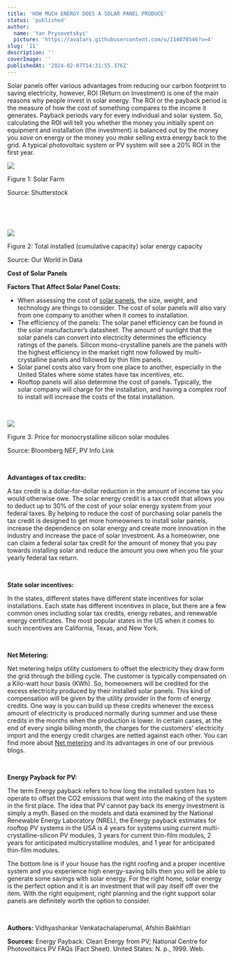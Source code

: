 ```yaml
---
title: 'HOW MUCH ENERGY DOES A SOLAR PANEL PRODUCE'
status: 'published'
author:
  name: 'Yan Prysovetskyi'
  picture: 'https://avatars.githubusercontent.com/u/114078546?v=4'
slug: '11'
description: ''
coverImage: ''
publishedAt: '2024-02-07T14:31:55.376Z'
---
```


Solar panels offer various advantages from reducing our carbon footprint to saving electricity, however, ROI (Return on Investment) is one of the main reasons why people invest in solar energy. The ROI or the payback period is the measure of how the cost of something compares to the income it generates. Payback periods vary for every individual and solar system. So, calculating the ROI will tell you whether the money you initially spent on equipment and installation (the investment) is balanced out by the money you *save* on energy or the money you *make* selling extra energy back to the grid. A typical photovoltaic system or PV system will see a 20% ROI in the first year.

![](https://ae-solar.com/wp-content/uploads/2022/11/Solar-Farm1-1024x633.jpg)

Figure 1: Solar Farm

Source: Shutterstock

 

 

![](https://ae-solar.com/wp-content/uploads/2022/11/2-1024x474.jpg)

Figure 2: Total installed (cumulative capacity) solar energy capacity

Source: Our World in Data

**Cost of Solar Panels**

**Factors That Affect Solar Panel Costs:**

- When assessing the cost of [solar panels](https://ae-solar.com/), the size, weight, and technology are things to consider. The cost of solar panels will also vary from one company to another when it comes to installation.
- The efficiency of the panels: The solar panel efficiency can be found in the solar manufacturer’s datasheet. The amount of sunlight that the solar panels can convert into electricity determines the efficiency ratings of the panels. Silicon mono-crystalline panels are the panels with the highest efficiency in the market right now followed by multi-crystalline panels and followed by thin film panels.
- Solar panel costs also vary from one place to another, especially in the United States where some states have tax incentives, etc.
- Rooftop panels will also determine the cost of panels. Typically, the solar company will charge for the installation, and having a complex roof to install will increase the costs of the total installation.

 

![](https://ae-solar.com/wp-content/uploads/2022/11/3-1024x430.jpg)

Figure 3: Price for monocrystalline silicon solar modules

Source: Bloomberg NEF, PV Info Link

 

**Advantages of tax credits:**

A tax credit is a dollar-for-dollar reduction in the amount of income tax you would otherwise owe. The solar energy credit is a tax credit that allows you to deduct up to 30% of the cost of your solar energy system from your federal taxes. By helping to reduce the cost of purchasing solar panels the tax credit is designed to get more homeowners to install solar panels, increase the dependence on solar energy and create more innovation in the industry and increase the pace of solar investment. As a homeowner, one can claim a federal solar tax credit for the amount of money that you pay towards installing solar and reduce the amount you owe when you file your yearly federal tax return.

 

**State solar incentives:**

In the states, different states have different state incentives for solar installations. Each state has different incentives in place, but there are a few common ones including solar tax credits, energy rebates, and renewable energy certificates. The most popular states in the US when it comes to such incentives are California, Texas, and New York.

 

**Net Metering:**

Net metering helps utility customers to offset the electricity they draw form the grid through the billing cycle. The customer is typically compensated on a Kilo-watt hour basis (KWh). So, homeowners will be credited for the excess electricity produced by their installed solar panels. This kind of compensation will be given by the utility provider in the form of energy credits. One way is you can build up these credits whenever the excess amount of electricity is produced normally during summer and use these credits in the months when the production is lower. In certain cases, at the end of every single billing month, the charges for the customers' electricity import and the energy credit charges are netted against each other. You can find more about [Net metering](https://ae-solar.com/net-metering/) and its advantages in one of our previous blogs.

 

**Energy Payback for PV:**

The term Energy payback refers to how long the installed system has to operate to offset the CO2 emissions that went into the making of the system in the first place. The idea that PV cannot pay back its energy investment is simply a myth. Based on the models and data examined by the National Renewable Energy Laboratory (NREL), the Energy payback estimates for rooftop PV systems in the USA is 4 years for systems using current multi-crystalline-silicon PV modules, 3 years for current thin-film modules, 2 years for anticipated multicrystalline modules, and 1 year for anticipated thin-film modules.

The bottom line is if your house has the right roofing and a proper incentive system and you experience high energy-saving bills then you will be able to generate some savings with solar energy. For the right home, solar energy is the perfect option and it is an investment that will pay itself off over the item. With the right equipment, right planning and the right support solar panels are definitely worth the option to consider.

 

**Authors:** Vidhyashankar Venkatachalaperumal, Afshin Bakhtiari

**Sources:** Energy Payback: Clean Energy from PV; National Centre for Photovoltaics PV FAQs (Fact Sheet). United States: N. p., 1999. Web.